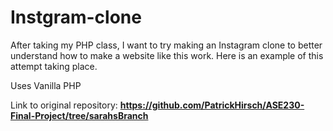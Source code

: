 # Instgram-clone

After taking my PHP class, I want to try making an Instagram clone to better understand how to make a website like this work. Here is an example of this attempt taking place.

Uses Vanilla PHP

Link to original repository: **https://github.com/PatrickHirsch/ASE230-Final-Project/tree/sarahsBranch**
